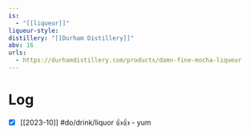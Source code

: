 ```yaml
---
is:
  - "[[liqueur]]"
liqueur-style: 
distillery: "[[Durham Distillery]]"
abv: 16
urls:
  - https://durhamdistillery.com/products/damn-fine-mocha-liqueur
---
```

# Log
- [x] [[2023-10]] #do/drink/liquor 👍👍 - yum
